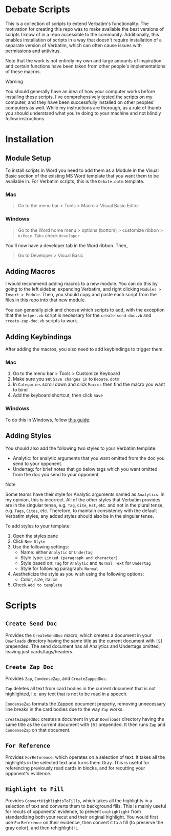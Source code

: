 # Debate Scripts

This is a collection of scripts to extend Verbatim's functionality. The
motivation for creating this repo was to make available the best versions of
scripts I know of in a repo accessible to the community. Additionally, this
enables installation of scripts in a way that doesn't require installation of a
separate version of Verbatim, which can often cause issues with permissions and
antivirus.

Note that the work is not entirely my own and large amounts of inspiration and
certain functions have been taken from other people's implementations of these
macros.

> [!WARNING]
>
> You should generally have an idea of how your computer works before installing
> these scripts. I've comprehensively tested the scripts on my computer, and
> they have been successfully installed on other peoples' computers as well.
> While my instructions are thorough, as a rule of thumb you should understand
> what you're doing to your machine and not blindly follow instructions.

# Installation

## Module Setup

To install scripts in Word you need to add them as a Module in the Visual Basic
section of the existing MS Word template that you want them to be available in.
For Verbatim scripts, this is the `Debate.dotm` template.

### Mac

> Go to the menu bar > Tools > Macro > Visual Basic Editor

### Windows

> Go to the Word home menu > options (bottom) > customize ribbon > in
> `Main Tabs` check `developer`

You'll now have a developer tab in the Word ribbon. Then,

> Go to Developer > Visual Basic

## Adding Macros

I would recommend adding macros to a new module. You can do this by going to the
left sidebar, expanding Verbatim, and right clicking
`Modules > Insert > Module`. Then, you should copy and paste each script from
the files in this repo into that new module.

You can generally pick and choose which scripts to add, with the exception that
the `helper.vb` script is necessary for the `create-send-doc.vb` and
`create-zap-doc.vb` scripts to work.

## Adding Keybindings

After adding the macros, you also need to add keybindings to trigger them.

### Mac

1. Go to the menu bar > Tools > Customize Keyboard
2. Make sure you set `Save changes in` to `Debate.dotm`
3. In `Categories` scroll down and click `Macros` then find the macro you want
   to bind
4. Add the keyboard shortcut, then click `Save`

### Windows

To do this in Windows, follow
[this guide](https://support.microsoft.com/en-us/office/customize-keyboard-shortcuts-9a92343e-a781-4d5a-92f1-0f32e3ba5b4d).

## Adding Styles

You should also add the following two styles to your Verbatim template.

- Analytic: for analytic arguments that you want omitted from the doc you send
  to your opponent.
- Undertag: for brief notes that go below tags which you want omitted from the
  doc you send to your opponent.

> [!NOTE]
>
> Some teams have their style for Analytic arguments named as `Analytics`. In my
> opinion, this is incorrect. All of the other styles that Verbatim provides are
> in the singular tense, e.g. `Tag`, `Cite`, `Hat`, etc. and not in the plural
> tense, e.g. `Tags`, `Cites`, etc. Therefore, to maintain consistency with the
> default Verbatim styles, any added styles should also be in the singular
> tense.

To add styles to your template:

1. Open the styles pane
2. Click `New Style`
3. Use the following settings:
   - Name: either `Analytic` or `Undertag`
   - Style type: `Linked (paragraph and character)`
   - Style based on: `Tag` for `Analytic` and `Normal Text` for `Undertag`
   - Style for following paragraph: `Normal`
4. Aestheticize the style as you wish using the following options:
   - Color, size, italics
5. Check `Add to template`

# Scripts

## `Create Send Doc`

Provides the `CreateSendDoc` macro, which creates a document in your `Downloads`
directory having the same title as the current document with `[S]` prepended.
The send document has all Analytics and Undertags omitted, leaving just
cards/tags/headers.

## `Create Zap Doc`

Provides `Zap`, `CondenseZap`, and `CreateZappedDoc`.

`Zap` deletes all text from card bodies in the current document that is not
highlighted, i.e. any text that is not to be read in a speech.

`CondenseZap` formats the Zapped document properly, removing unnecessary line
breaks in the card bodies due to the way `Zap` works.

`CreateZappedDoc` creates a document in your `Downloads` directory having the
same title as the current document with `[R]` prepended. It then runs `Zap` and
`CondenseZap` on that document.

## `For Reference`

Provides `ForReference`, which operates on a selection of text. It takes all the
highlights in the selected text and turns them Gray. This is useful for
referencing previously read cards in blocks, and for recutting your opponent's
evidence.

## `Highlight to Fill`

Provides `ConvertHighlightsToFills`, which takes all the highlights in a
selection of text and converts them to background fills. This is mainly useful
for recuts of opponents' evidence, to prevent `unihighlight` from standardizing
both your recut and their original highlight. You would first use `ForReference`
on their evidence, then convert it to a fill (to preserve the gray color), and
then rehighlight it.
